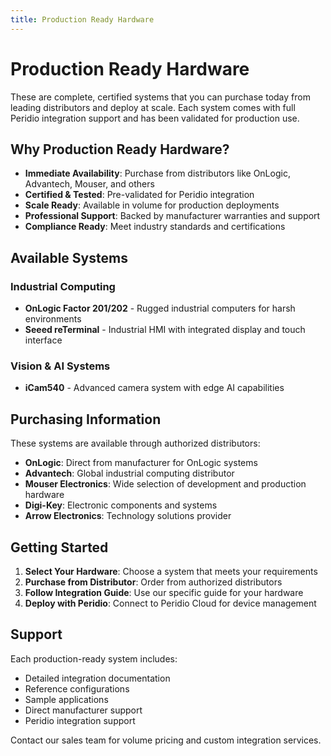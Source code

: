 ```yaml
---
title: Production Ready Hardware
---
```


# Production Ready Hardware

These are complete, certified systems that you can purchase today from leading distributors and deploy at scale. Each system comes with full Peridio integration support and has been validated for production use.

## Why Production Ready Hardware?

- **Immediate Availability**: Purchase from distributors like OnLogic, Advantech, Mouser, and others
- **Certified & Tested**: Pre-validated for Peridio integration
- **Scale Ready**: Available in volume for production deployments
- **Professional Support**: Backed by manufacturer warranties and support
- **Compliance Ready**: Meet industry standards and certifications

## Available Systems

### Industrial Computing
- **OnLogic Factor 201/202** - Rugged industrial computers for harsh environments
- **Seeed reTerminal** - Industrial HMI with integrated display and touch interface

### Vision & AI Systems
- **iCam540** - Advanced camera system with edge AI capabilities

## Purchasing Information

These systems are available through authorized distributors:

- **OnLogic**: Direct from manufacturer for OnLogic systems
- **Advantech**: Global industrial computing distributor
- **Mouser Electronics**: Wide selection of development and production hardware
- **Digi-Key**: Electronic components and systems
- **Arrow Electronics**: Technology solutions provider

## Getting Started

1. **Select Your Hardware**: Choose a system that meets your requirements
2. **Purchase from Distributor**: Order from authorized distributors
3. **Follow Integration Guide**: Use our specific guide for your hardware
4. **Deploy with Peridio**: Connect to Peridio Cloud for device management

## Support

Each production-ready system includes:
- Detailed integration documentation
- Reference configurations
- Sample applications
- Direct manufacturer support
- Peridio integration support

Contact our sales team for volume pricing and custom integration services.